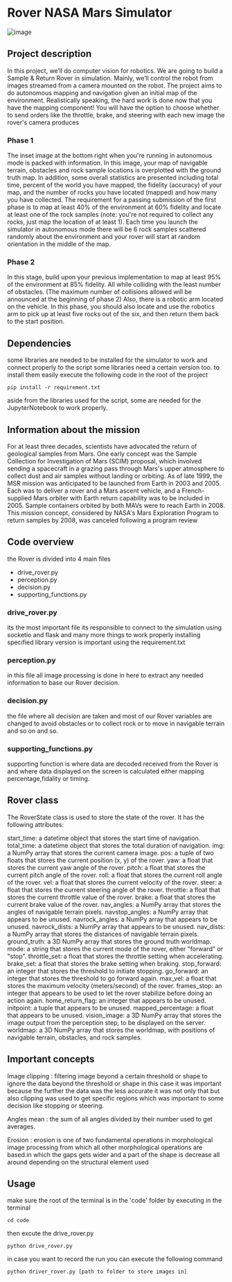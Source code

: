 # Rover NASA Mars Simulator
![image](https://user-images.githubusercontent.com/64339763/210555583-9b79c7a9-0b8b-4dea-a49d-6ce408a31790.png)

## Project description

In this project, we’ll do computer vision for robotics. We are going to build a Sample & Return Rover in simulation. Mainly, we’ll control the robot from images streamed from a camera mounted on the robot. The project aims to do autonomous mapping and navigation given an initial map of the environment. Realistically speaking, the hard work is done now that you have the mapping component! You will have the option to choose whether to send orders like the throttle, brake, and steering with each new image the rover's camera produces

### Phase 1

The inset image at the bottom right when you're running in autonomous mode is packed with information. In this image, your map of navigable terrain, obstacles and rock sample locations is
overplotted with the ground truth map. In addition, some overall statistics are presented including total time, percent of the world you have mapped, the fidelity (accuracy) of your map, and the number of rocks you have located (mapped) and how many you have collected.
The requirement for a passing submission of the first phase is to map at least 40% of the environment at 60% fidelity and locate at least one of the rock samples (note: you're not required to collect any rocks, just map the location of at least 1). Each time you launch the simulator in autonomous mode there will be 6 rock samples scattered randomly about the environment and your rover will start at random orientation in the middle of the map.

### Phase 2

In this stage, build upon your previous implementation to map at least 95% of the environment at 85% fidelity. All while colliding with the least number of obstacles. (The maximum number of collisions allowed will be announced at the beginning of phase 2)
Also, there is a robotic arm located on the vehicle. In this phase, you should also locate and use the robotics arm to pick up at least five rocks out of the six, and then return them back to the start position.

## Dependencies

some libraries are needed to be installed for the simulator to work and connect properly to the script some libraries need a certain version too. to install them easily execute the following code in the root of the project

```ssh
pip install -r requirement.txt
```

aside from the libraries used for the script, some are needed for the JupyterNotebook to work properly.

## Information about the mission

For at least three decades, scientists have advocated the return of geological samples from Mars. One early concept was the Sample Collection for Investigation of Mars (SCIM) proposal, which involved sending a spacecraft in a grazing pass through Mars's upper atmosphere to collect dust and air samples without landing or orbiting.
As of late 1999, the MSR mission was anticipated to be launched from Earth in 2003 and 2005. Each was to deliver a rover and a Mars ascent vehicle, and a French-supplied Mars orbiter with Earth return capability was to be included in 2005. Sample containers orbited by both MAVs were to reach Earth in 2008. This mission concept, considered by NASA's Mars Exploration Program to return samples by 2008, was canceled following a program review

## Code overview
the Rover is divided into 4 main files
* drive_rover.py
* perception.py
* decision.py
* supporting_functions.py

### drive_rover.py

its the most important file its responsible to connect to the simulation using socketio and flask and many more things to work properly installing specified library version is important using the requirement.txt 

### perception.py

in this file all image processing is done in here to extract any needed information to base our Rover decision.

### decision.py

the file where all decision are taken and most of our Rover variables are changed to avoid obstacles or to collect rock or to move in navigable terrain and so on and so.

### supporting_functions.py

supporting function is where data are decoded received from the Rover is and where data displayed on the screen is calculated either mapping percentage,fidality or timing.

## Rover class
The RoverState class is used to store the state of the rover. It has the following attributes:

start_time: a datetime object that stores the start time of navigation.
total_time: a datetime object that stores the total duration of navigation.
img: a NumPy array that stores the current camera image.
pos: a tuple of two floats that stores the current position (x, y) of the rover.
yaw: a float that stores the current yaw angle of the rover.
pitch: a float that stores the current pitch angle of the rover.
roll: a float that stores the current roll angle of the rover.
vel: a float that stores the current velocity of the rover.
steer: a float that stores the current steering angle of the rover.
throttle: a float that stores the current throttle value of the rover.
brake: a float that stores the current brake value of the rover.
nav_angles: a NumPy array that stores the angles of navigable terrain pixels.
navstop_angles: a NumPy array that appears to be unused.
navrock_angles: a NumPy array that appears to be unused.
navrock_dists: a NumPy array that appears to be unused.
nav_dists: a NumPy array that stores the distances of navigable terrain pixels.
ground_truth: a 3D NumPy array that stores the ground truth worldmap.
mode: a string that stores the current mode of the rover, either "forward" or "stop".
throttle_set: a float that stores the throttle setting when accelerating.
brake_set: a float that stores the brake setting when braking.
stop_forward: an integer that stores the threshold to initiate stopping.
go_forward: an integer that stores the threshold to go forward again.
max_vel: a float that stores the maximum velocity (meters/second) of the rover.
frames_stop: an integer that appears to be used to let the rover stabilize before doing an action again.
home_return_flag: an integer that appears to be unused.
initpoint: a tuple that appears to be unused.
mapped_percentage: a float that appears to be unused.
vision_image: a 3D NumPy array that stores the image output from the perception step, to be displayed on the server.
worldmap: a 3D NumPy array that stores the worldmap, with positions of navigable terrain, obstacles, and rock samples.
## Important concepts

Image clipping : filtering image beyond a certain threshold or shape to ignore the data beyond the threshold or shape in this case it was important because the further the data was the less accurate it was not only that but also clipping was used to get specific regions which was important to some decision like stopping or steering.

Angles mean : the sum of all angles divided by their number used to get averages.

Erosion : erosion is one of two fundamental operations in morphological image processing from which all other morphological operations are based.in which the gaps gets wider and a part of the shape is decrease all around depending on the structural element used




## Usage

make sure the root of the terminal is in the 'code' folder by executing in the terminal

```ssh
cd code
```

then excute the drive_rover.py

```ssh
python drive_rover.py
```

in case you want to record the run you can execute the following command

```ssh
python driver_rover.py [path to folder to store images in]
```
